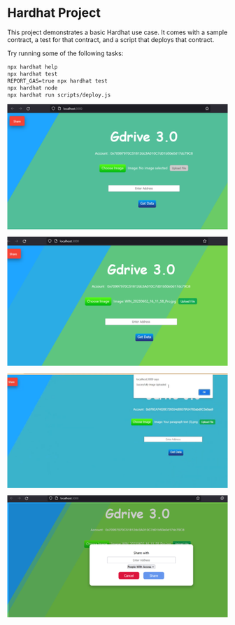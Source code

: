 # Hardhat Project

This project demonstrates a basic Hardhat use case. It comes with a sample contract, a test for that contract, and a script that deploys that contract.

Try running some of the following tasks:

```shell
npx hardhat help
npx hardhat test
REPORT_GAS=true npx hardhat test
npx hardhat node
npx hardhat run scripts/deploy.js
```

![Alt text](./readme_images/image.png)


![Alt text](./readme_images/image-1.png)

![Alt text](./readme_images/image-4.png)

![Alt text](./readme_images/image-2.png)



